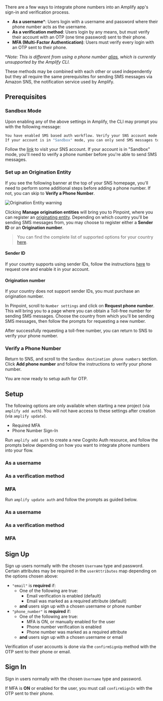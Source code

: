There are a few ways to integrate phone numbers into an Amplify app's sign-in and verification process. 
- **As a username**\*: Users login with a username and password where their phone number acts as the username.
- **As a verification method**: Users login by any means, but must verify their account with an OTP (one time password) sent to their phone.
- **MFA (Multi-Factor Authentication)**: Users must verify every login with an OTP sent to their phone.

\**Note: This is different from using a phone number [alias](https://docs.aws.amazon.com/cognito/latest/developerguide/user-pool-settings-attributes.html#user-pool-settings-aliases), which is currently unsupported by the Amplify CLI.*

These methods may be combined with each other or used independently but they all require the same prerequisites for sending SMS messages via Amazon SNS, the notification service used by Amplify.

## Prerequisites

### Sandbox Mode

Upon enabling any of the above settings in Amplify, the CLI may prompt you with the following message:

```bash
You have enabled SMS based auth workflow. Verify your SNS account mode in the SNS console: https://console.aws.amazon.com/sns/v3/home#/mobile/text-messaging
If your account is in "Sandbox" mode, you can only send SMS messages to verified recipient phone numbers.
```

Follow the [link](https://console.aws.amazon.com/sns/v3/home#/mobile/text-messaging) to visit your SNS account. If your account is in "Sandbox" mode, you'll need to verify a phone number before you're able to send SMS messages. 

### Set up an Origination Entity

If you see the following banner at the top of your SNS homepage, you'll need to perform some additional steps before adding a phone number. If not, you can skip to **Verify a Phone Number**.

![Origination Entity warning](~/images/sns_origination_entity.png)

Clicking **Manage origination entities** will bring you to Pinpoint, where you can register an [originating entity](https://docs.aws.amazon.com/sns/latest/dg/channels-sms-originating-identities.html). Depending on which country you'll be sending SMS messages from, you may choose to register either a **Sender ID** or an **Origination number**.

> You can find the complete list of supported options for your country [here](https://docs.aws.amazon.com/pinpoint/latest/userguide/channels-sms-countries.html).

#### Sender ID

If your country supports using sender IDs, follow the instructions [here](https://docs.aws.amazon.com/pinpoint/latest/userguide/channels-sms-countries.html) to request one and enable it in your account.

#### Origination number

If your country does not support sender IDs, you must purchase an origination number.

In Pinpoint, scroll to `Number settings` and click on **Request phone number**. This will bring you to a page where you can obtain a Toll-free number for sending SMS messages. Choose the country from which you'll be sending SMS messages, then follow the prompts for requesting a new number.

After successfully requesting a toll-free number, you can return to SNS to verify your phone number.

### Verify a Phone Number

Return to SNS, and scroll to the `Sandbox destination phone numbers` section. Click **Add phone number** and follow the instructions to verify your phone number.

You are now ready to setup auth for OTP.

## Setup

<amplify-callout warning>

The following options are only available when starting a new project (via `amplify add auth`). You will not have access to these settings after creation (via `amplify update`).

- Required MFA
- Phone Number Sign-In

</amplify-callout>

<amplify-block-switcher>

<amplify-block name="New Project">

Run `amplify add auth` to create a new Cognito Auth resource, and follow the prompts below depending on how you want to integrate phone numbers into your flow.

### As a username

<inline-fragment src="~/lib/auth/fragments/common/sms/add_username.md"></inline-fragment>

### As a verification method

<inline-fragment src="~/lib/auth/fragments/common/sms/add_verification.md"></inline-fragment>

### MFA

<inline-fragment src="~/lib/auth/fragments/common/sms/add_mfa.md"></inline-fragment>

</amplify-block>

<amplify-block name="Existing Auth">

Run `amplify update auth` and follow the prompts as guided below.

### As a username

<inline-fragment src="~/lib/auth/fragments/common/sms/update_username.md"></inline-fragment>

### As a verification method

<inline-fragment src="~/lib/auth/fragments/common/sms/update_verification.md"></inline-fragment>

### MFA

<inline-fragment src="~/lib/auth/fragments/common/sms/update_mfa.md"></inline-fragment>

</amplify-block>

</amplify-block-switcher>

## Sign Up

Sign up users normally with the chosen `Username` type and password. Certain attributes may be required in the `userAttributes` map depending on the options chosen above:

- `"email"` is **required** if:
    - One of the following are true:
        - Email verification is enabled (default)
        - Email was marked as a required attribute (default)
    - **and** users sign up with a chosen username or phone number
- `"phone_number"` is **required** if:
    - One of the following are true:
        - MFA is ON, or manually enabled for the user
        - Phone number verification is enabled
        - Phone number was marked as a required attribute
    - **and** users sign up with a chosen username or email

<inline-fragment platform="flutter" src="~/lib/auth/fragments/flutter/sms/sign_up.md"></inline-fragment>

Verification of user accounts is done via the `confirmSignUp` method with the OTP sent to their phone or email.

<inline-fragment platform="flutter" src="~/lib/auth/fragments/flutter/sms/confirm_sign_up.md"></inline-fragment>

## Sign In

Sign in users normally with the chosen `Username` type and password.

<inline-fragment platform="flutter" src="~/lib/auth/fragments/flutter/sms/sign_in.md"></inline-fragment>

If MFA is **ON** or enabled for the user, you must call `confirmSignIn` with the OTP sent to their phone.

<inline-fragment platform="flutter" src="~/lib/auth/fragments/flutter/sms/confirm_sign_in.md"></inline-fragment>